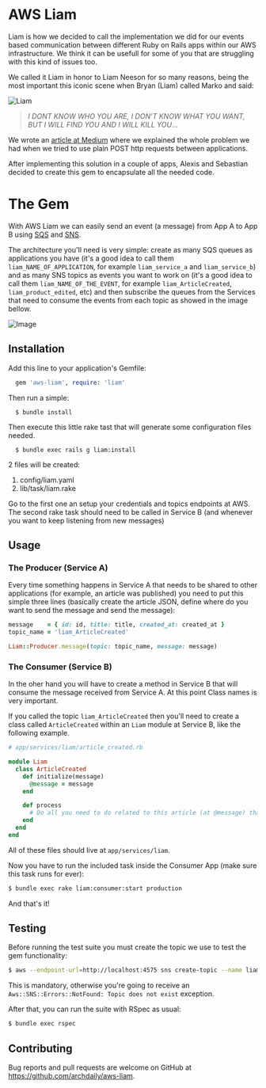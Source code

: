# AWS Liam

Liam is how we decided to call the implementation we did for our events based communication between different Ruby on Rails apps within our AWS infrastructure. We think it can be usefull for some of you that are struggling with this kind of issues too.

We called it Liam in honor to Liam Neeson for so many reasons, being the most important this iconic scene when Bryan (Liam) called Marko and said:

![Liam](https://pmctvline2.files.wordpress.com/2015/09/taken-prequel.jpg)

> *I DONT KNOW WHO YOU ARE, I DON’T KNOW WHAT YOU WANT, BUT I WILL FIND YOU AND I WILL KILL YOU*...

We wrote an [article at Medium](https://medium.com/archdaily-on-technology/microservices-events-aws-our-path-to-improve-communication-between-our-ruby-on-rails-apps-501b65e35fa3) where we explained the whole problem we had when we tried to use plain POST http requests between applications.

After implementing this solution in a couple of apps, Alexis and Sebastian decided to create this gem to encapsulate all the needed code.


# The Gem

With AWS Liam we can easily send an event (a message) from App A to App B using [SQS](https://docs.aws.amazon.com/AWSSimpleQueueService/latest/SQSDeveloperGuide/welcome.html) and [SNS](https://docs.aws.amazon.com/sns/latest/dg/welcome.html). 

The architecture you'll need is very simple: create as many SQS queues as applications you have (it's a good idea to call them `liam_NAME_OF_APPLICATION`, for example `liam_service_a` and `liam_service_b`) and as many SNS topics as events you want to work on (it's a good idea to call them `liam_NAME_OF_THE_EVENT`, for example `liam_ArticleCreated`, `liam_product_edited`, etc) and then subscribe the queues from the Services that need to consume the events from each topic as showed in the image bellow.

![Image](https://miro.medium.com/max/4000/1*DjlJlFUnT1UgviJzNJZ-xQ.png)

## Installation

Add this line to your application's Gemfile:

```ruby
  gem 'aws-liam', require: 'liam'
```
Then run a simple:
```
  $ bundle install
```

Then execute this little rake tast that will generate some configuration files needed.

```
  $ bundle exec rails g liam:install
```

2 files will be created:

 1. config/liam.yaml
 2. lib/task/liam.rake

Go to the first one an setup your credentials and topics endpoints at AWS. The second rake task should need to be called in Service B (and whenever you want to keep listening from new messages)

## Usage

### The Producer (Service A)
Every time something happens in Service A that needs to be shared to other applications (for example, an article was published) you need to put this simple three lines (basically create the article JSON, define where do you want to send the message and send the message):

```ruby
message    = { id: id, title: title, created_at: created_at }
topic_name = 'liam_ArticleCreated'

Liam::Producer.message(topic: topic_name, message: message)
```

### The Consumer (Service B)
In the oher hand you will have to create a method in Service B that will consume the message received from Service A. At this point Class names is very important.

If you called the topic `liam_ArticleCreated` then you'll need to create a class called `ArticleCreated` within an `Liam` module at Service B, like the following example.

```ruby
# app/services/liam/article_created.rb

module Liam
  class ArticleCreated
    def initialize(message)
      @message = message
    end

    def process
      # Do all you need to do related to this article (at @message) that has been created at Service A
    end
  end
end
```
All of these files should live at `app/services/liam`.

Now you have to run the included task inside the Consumer App (make sure this task runs for ever):

```bash
$ bundle exec rake liam:consumer:start production
```

And that's it!

## Testing

Before running the test suite you must create the topic we use to test the gem functionality:

```bash
$ aws --endpoint-url=http://localhost:4575 sns create-topic --name liam_TestProducer
```

This is mandatory, otherwise you're going to receive an `Aws::SNS::Errors::NotFound: Topic does not exist` exception.

After that, you can run the suite with RSpec as usual:

```bash
$ bundle exec rspec
```

## Contributing

Bug reports and pull requests are welcome on GitHub at https://github.com/archdaily/aws-liam.
